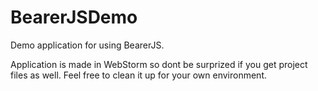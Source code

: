 BearerJSDemo
============

Demo application for using BearerJS.

Application is made in WebStorm so dont be surprized if you get project files as well. Feel free to clean it up for your own environment.
